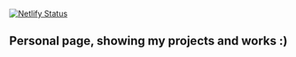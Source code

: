 [![Netlify Status](https://api.netlify.com/api/v1/badges/3417b1ae-2b1d-49fc-835c-8a020085d355/deploy-status)](https://app.netlify.com/sites/qu4k3/deploys)

## Personal page, showing my projects and works :)


